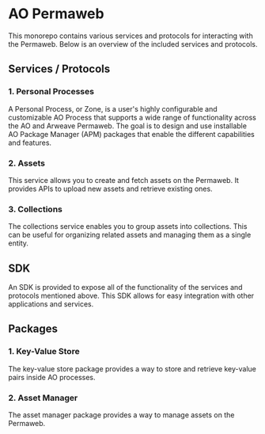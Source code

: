 # AO Permaweb

This monorepo contains various services and protocols for interacting with the Permaweb. Below is an overview of the included services and protocols.

## Services / Protocols

### 1. Personal Processes

A Personal Process, or Zone, is a user's highly configurable and customizable AO Process that supports a wide range of functionality across the AO and Arweave Permaweb. The goal is to design and use installable AO Package Manager (APM) packages that enable the different capabilities and features.

### 2. Assets

This service allows you to create and fetch assets on the Permaweb. It provides APIs to upload new assets and retrieve existing ones.

### 3. Collections

The collections service enables you to group assets into collections. This can be useful for organizing related assets and managing them as a single entity.

## SDK

An SDK is provided to expose all of the functionality of the services and protocols mentioned above. This SDK allows for easy integration with other applications and services.

## Packages

### 1. Key-Value Store

The key-value store package provides a way to store and retrieve key-value pairs inside AO processes.

### 2. Asset Manager

The asset manager package provides a way to manage assets on the Permaweb.
